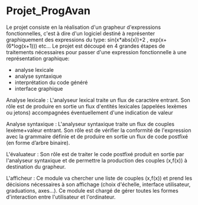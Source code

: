 # Projet_ProgAvan

Le projet consiste en la réalisation d'un grapheur d'expressions fonctionnelles, c'est à dire d'un logiciel destiné à représenter graphiquement des expressions du type:
sin(x\*abs(x))+2 , exp(x+(6\*log(x+1))) etc...
Le projet est découpé en 4 grandes étapes de traitements nécessaires pour passer d'une expression fonctionnelle à une représentation graphique:
- analyse lexicale
- analyse syntaxique
- interprétation du code généré
- interface graphique

Analyse lexicale :
L'analyseur lexical traite un flux de caractère entrant. Son rôle est de produire en sortie un flux d'entités lexicales (appelées lexèmes ou jetons) accompagnées éventuellement d'une indication de valeur

Analyse syntaxique :
L'analyseur syntaxique traite un flux de couples lexème+valeur entrant. Son rôle est de vérifier la conformité de l'expression avec la grammaire définie et de produire en sortie un flux de code postfixé (en forme d’arbre binaire).

L'évaluateur :
Son rôle est de traiter le code postfixé produit en sortie par l'analyseur syntaxique et de permettre la production des couples (x,f(x)) à destination du grapheur.

L'afficheur :
Ce module va chercher une liste de couples (x,f(x)) et prend les décisions nécessaires à son affichage (choix d'échelle, interface utilisateur, graduations, axes...). Ce module est chargé de gérer toutes les formes d'interaction entre l'utilisateur et l'ordinateur.
